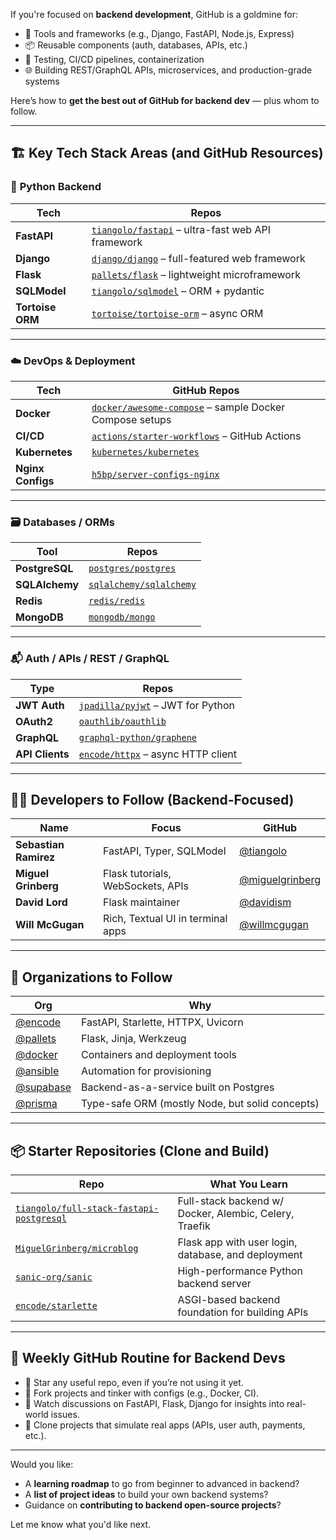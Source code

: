 If you're focused on **backend development**, GitHub is a goldmine for:

* 🔧 Tools and frameworks (e.g., Django, FastAPI, Node.js, Express)
* 📦 Reusable components (auth, databases, APIs, etc.)
* 🧪 Testing, CI/CD pipelines, containerization
* 🌐 Building REST/GraphQL APIs, microservices, and production-grade systems

Here’s how to **get the best out of GitHub for backend dev** — plus whom to follow.

---

## 🏗️ Key Tech Stack Areas (and GitHub Resources)

### 🐍 **Python Backend**

| Tech             | Repos                                                                                    |
| ---------------- | ---------------------------------------------------------------------------------------- |
| **FastAPI**      | [`tiangolo/fastapi`](https://github.com/tiangolo/fastapi) – ultra-fast web API framework |
| **Django**       | [`django/django`](https://github.com/django/django) – full-featured web framework        |
| **Flask**        | [`pallets/flask`](https://github.com/pallets/flask) – lightweight microframework         |
| **SQLModel**     | [`tiangolo/sqlmodel`](https://github.com/tiangolo/sqlmodel) – ORM + pydantic             |
| **Tortoise ORM** | [`tortoise/tortoise-orm`](https://github.com/tortoise/tortoise-orm) – async ORM          |

---

### ☁️ **DevOps & Deployment**

| Tech              | GitHub Repos                                                                                         |
| ----------------- | ---------------------------------------------------------------------------------------------------- |
| **Docker**        | [`docker/awesome-compose`](https://github.com/docker/awesome-compose) – sample Docker Compose setups |
| **CI/CD**         | [`actions/starter-workflows`](https://github.com/actions/starter-workflows) – GitHub Actions         |
| **Kubernetes**    | [`kubernetes/kubernetes`](https://github.com/kubernetes/kubernetes)                                  |
| **Nginx Configs** | [`h5bp/server-configs-nginx`](https://github.com/h5bp/server-configs-nginx)                          |

---

### 🗃️ **Databases / ORMs**

| Tool           | Repos                                                               |
| -------------- | ------------------------------------------------------------------- |
| **PostgreSQL** | [`postgres/postgres`](https://github.com/postgres/postgres)         |
| **SQLAlchemy** | [`sqlalchemy/sqlalchemy`](https://github.com/sqlalchemy/sqlalchemy) |
| **Redis**      | [`redis/redis`](https://github.com/redis/redis)                     |
| **MongoDB**    | [`mongodb/mongo`](https://github.com/mongodb/mongo)                 |

---

### 📬 **Auth / APIs / REST / GraphQL**

| Type            | Repos                                                                   |
| --------------- | ----------------------------------------------------------------------- |
| **JWT Auth**    | [`jpadilla/pyjwt`](https://github.com/jpadilla/pyjwt) – JWT for Python  |
| **OAuth2**      | [`oauthlib/oauthlib`](https://github.com/oauthlib/oauthlib)             |
| **GraphQL**     | [`graphql-python/graphene`](https://github.com/graphql-python/graphene) |
| **API Clients** | [`encode/httpx`](https://github.com/encode/httpx) – async HTTP client   |

---

## 🧑‍💻 Developers to Follow (Backend-Focused)

| Name                  | Focus                             | GitHub                                               |
| --------------------- | --------------------------------- | ---------------------------------------------------- |
| **Sebastian Ramirez** | FastAPI, Typer, SQLModel          | [@tiangolo](https://github.com/tiangolo)             |
| **Miguel Grinberg**   | Flask tutorials, WebSockets, APIs | [@miguelgrinberg](https://github.com/miguelgrinberg) |
| **David Lord**        | Flask maintainer                  | [@davidism](https://github.com/davidism)             |
| **Will McGugan**      | Rich, Textual UI in terminal apps | [@willmcgugan](https://github.com/willmcgugan)       |

---

## 🏢 Organizations to Follow

| Org                                      | Why                                             |
| ---------------------------------------- | ----------------------------------------------- |
| [@encode](https://github.com/encode)     | FastAPI, Starlette, HTTPX, Uvicorn              |
| [@pallets](https://github.com/pallets)   | Flask, Jinja, Werkzeug                          |
| [@docker](https://github.com/docker)     | Containers and deployment tools                 |
| [@ansible](https://github.com/ansible)   | Automation for provisioning                     |
| [@supabase](https://github.com/supabase) | Backend-as-a-service built on Postgres          |
| [@prisma](https://github.com/prisma)     | Type-safe ORM (mostly Node, but solid concepts) |

---

## 📦 Starter Repositories (Clone and Build)

| Repo                                                                                                  | What You Learn                                         |
| ----------------------------------------------------------------------------------------------------- | ------------------------------------------------------ |
| [`tiangolo/full-stack-fastapi-postgresql`](https://github.com/tiangolo/full-stack-fastapi-postgresql) | Full-stack backend w/ Docker, Alembic, Celery, Traefik |
| [`MiguelGrinberg/microblog`](https://github.com/miguelgrinberg/microblog)                             | Flask app with user login, database, and deployment    |
| [`sanic-org/sanic`](https://github.com/sanic-org/sanic)                                               | High-performance Python backend server                 |
| [`encode/starlette`](https://github.com/encode/starlette)                                             | ASGI-based backend foundation for building APIs        |

---

## 🧭 Weekly GitHub Routine for Backend Devs

* 📌 Star any useful repo, even if you’re not using it yet.
* 🧪 Fork projects and tinker with configs (e.g., Docker, CI).
* 🧵 Watch discussions on FastAPI, Flask, Django for insights into real-world issues.
* 🔁 Clone projects that simulate real apps (APIs, user auth, payments, etc.).

---

Would you like:

* A **learning roadmap** to go from beginner to advanced in backend?
* A **list of project ideas** to build your own backend systems?
* Guidance on **contributing to backend open-source projects**?

Let me know what you'd like next.
